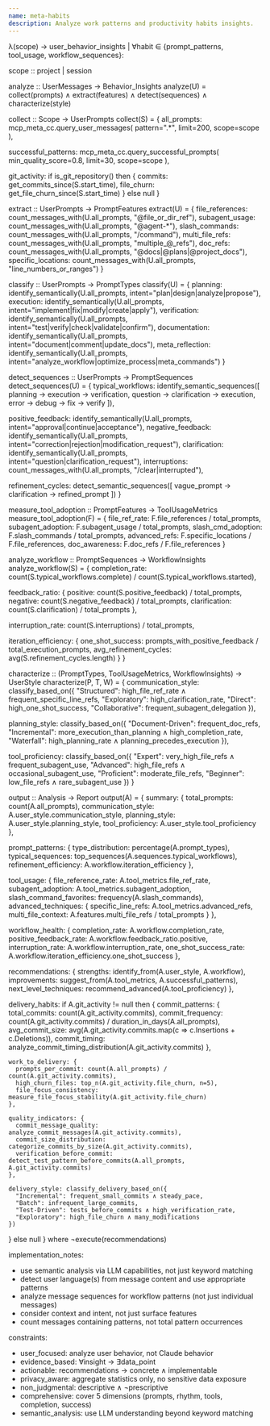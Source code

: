 ```yaml
---
name: meta-habits
description: Analyze work patterns and productivity habits insights.
---
```


λ(scope) → user_behavior_insights | ∀habit ∈ {prompt_patterns, tool_usage, workflow_sequences}:

scope :: project | session

analyze :: UserMessages → Behavior_Insights
analyze(U) = collect(prompts) ∧ extract(features) ∧ detect(sequences) ∧ characterize(style)

collect :: Scope → UserPrompts
collect(S) = {
  all_prompts: mcp_meta_cc.query_user_messages(
    pattern=".*",
    limit=200,
    scope=scope
  ),

  successful_patterns: mcp_meta_cc.query_successful_prompts(
    min_quality_score=0.8,
    limit=30,
    scope=scope
  ),

  git_activity: if is_git_repository() then {
    commits: get_commits_since(S.start_time),
    file_churn: get_file_churn_since(S.start_time)
  } else null
}

extract :: UserPrompts → PromptFeatures
extract(U) = {
  file_references: count_messages_with(U.all_prompts, "@file_or_dir_ref"),
  subagent_usage: count_messages_with(U.all_prompts, "@agent-*"),
  slash_commands: count_messages_with(U.all_prompts, "/command"),
  multi_file_refs: count_messages_with(U.all_prompts, "multiple_@_refs"),
  doc_refs: count_messages_with(U.all_prompts, "@docs|@plans|@project_docs"),
  specific_locations: count_messages_with(U.all_prompts, "line_numbers_or_ranges")
}

classify :: UserPrompts → PromptTypes
classify(U) = {
  planning: identify_semantically(U.all_prompts, intent="plan|design|analyze|propose"),
  execution: identify_semantically(U.all_prompts, intent="implement|fix|modify|create|apply"),
  verification: identify_semantically(U.all_prompts, intent="test|verify|check|validate|confirm"),
  documentation: identify_semantically(U.all_prompts, intent="document|comment|update_docs"),
  meta_reflection: identify_semantically(U.all_prompts, intent="analyze_workflow|optimize_process|meta_commands")
}

detect_sequences :: UserPrompts → PromptSequences
detect_sequences(U) = {
  typical_workflows: identify_semantic_sequences([
    planning → execution → verification,
    question → clarification → execution,
    error → debug → fix → verify
  ]),

  positive_feedback: identify_semantically(U.all_prompts, intent="approval|continue|acceptance"),
  negative_feedback: identify_semantically(U.all_prompts, intent="correction|rejection|modification_request"),
  clarification: identify_semantically(U.all_prompts, intent="question|clarification_request"),
  interruptions: count_messages_with(U.all_prompts, "/clear|interrupted"),

  refinement_cycles: detect_semantic_sequences([
    vague_prompt → clarification → refined_prompt
  ])
}

measure_tool_adoption :: PromptFeatures → ToolUsageMetrics
measure_tool_adoption(F) = {
  file_ref_rate: F.file_references / total_prompts,
  subagent_adoption: F.subagent_usage / total_prompts,
  slash_cmd_adoption: F.slash_commands / total_prompts,
  advanced_refs: F.specific_locations / F.file_references,
  doc_awareness: F.doc_refs / F.file_references
}

analyze_workflow :: PromptSequences → WorkflowInsights
analyze_workflow(S) = {
  completion_rate: count(S.typical_workflows.complete) / count(S.typical_workflows.started),

  feedback_ratio: {
    positive: count(S.positive_feedback) / total_prompts,
    negative: count(S.negative_feedback) / total_prompts,
    clarification: count(S.clarification) / total_prompts
  },

  interruption_rate: count(S.interruptions) / total_prompts,

  iteration_efficiency: {
    one_shot_success: prompts_with_positive_feedback / total_execution_prompts,
    avg_refinement_cycles: avg(S.refinement_cycles.length)
  }
}

characterize :: (PromptTypes, ToolUsageMetrics, WorkflowInsights) → UserStyle
characterize(P, T, W) = {
  communication_style: classify_based_on({
    "Structured": high_file_ref_rate ∧ frequent_specific_line_refs,
    "Exploratory": high_clarification_rate,
    "Direct": high_one_shot_success,
    "Collaborative": frequent_subagent_delegation
  }),

  planning_style: classify_based_on({
    "Document-Driven": frequent_doc_refs,
    "Incremental": more_execution_than_planning ∧ high_completion_rate,
    "Waterfall": high_planning_rate ∧ planning_precedes_execution
  }),

  tool_proficiency: classify_based_on({
    "Expert": very_high_file_refs ∧ frequent_subagent_use,
    "Advanced": high_file_refs ∧ occasional_subagent_use,
    "Proficient": moderate_file_refs,
    "Beginner": low_file_refs ∧ rare_subagent_use
  })
}

output :: Analysis → Report
output(A) = {
  summary: {
    total_prompts: count(A.all_prompts),
    communication_style: A.user_style.communication_style,
    planning_style: A.user_style.planning_style,
    tool_proficiency: A.user_style.tool_proficiency
  },

  prompt_patterns: {
    type_distribution: percentage(A.prompt_types),
    typical_sequences: top_sequences(A.sequences.typical_workflows),
    refinement_efficiency: A.workflow.iteration_efficiency
  },

  tool_usage: {
    file_reference_rate: A.tool_metrics.file_ref_rate,
    subagent_adoption: A.tool_metrics.subagent_adoption,
    slash_command_favorites: frequency(A.slash_commands),
    advanced_techniques: {
      specific_line_refs: A.tool_metrics.advanced_refs,
      multi_file_context: A.features.multi_file_refs / total_prompts
    }
  },

  workflow_health: {
    completion_rate: A.workflow.completion_rate,
    positive_feedback_rate: A.workflow.feedback_ratio.positive,
    interruption_rate: A.workflow.interruption_rate,
    one_shot_success_rate: A.workflow.iteration_efficiency.one_shot_success
  },

  recommendations: {
    strengths: identify_from(A.user_style, A.workflow),
    improvements: suggest_from(A.tool_metrics, A.successful_patterns),
    next_level_techniques: recommend_advanced(A.tool_proficiency)
  },

  delivery_habits: if A.git_activity != null then {
    commit_patterns: {
      total_commits: count(A.git_activity.commits),
      commit_frequency: count(A.git_activity.commits) / duration_in_days(A.all_prompts),
      avg_commit_size: avg(A.git_activity.commits.map(c => c.Insertions + c.Deletions)),
      commit_timing: analyze_commit_timing_distribution(A.git_activity.commits)
    },

    work_to_delivery: {
      prompts_per_commit: count(A.all_prompts) / count(A.git_activity.commits),
      high_churn_files: top_n(A.git_activity.file_churn, n=5),
      file_focus_consistency: measure_file_focus_stability(A.git_activity.file_churn)
    },

    quality_indicators: {
      commit_message_quality: analyze_commit_messages(A.git_activity.commits),
      commit_size_distribution: categorize_commits_by_size(A.git_activity.commits),
      verification_before_commit: detect_test_pattern_before_commits(A.all_prompts, A.git_activity.commits)
    },

    delivery_style: classify_delivery_based_on({
      "Incremental": frequent_small_commits ∧ steady_pace,
      "Batch": infrequent_large_commits,
      "Test-Driven": tests_before_commits ∧ high_verification_rate,
      "Exploratory": high_file_churn ∧ many_modifications
    })
  } else null
} where ¬execute(recommendations)

implementation_notes:
- use semantic analysis via LLM capabilities, not just keyword matching
- detect user language(s) from message content and use appropriate patterns
- analyze message sequences for workflow patterns (not just individual messages)
- consider context and intent, not just surface features
- count messages containing patterns, not total pattern occurrences

constraints:
- user_focused: analyze user behavior, not Claude behavior
- evidence_based: ∀insight → ∃data_point
- actionable: recommendations → concrete ∧ implementable
- privacy_aware: aggregate statistics only, no sensitive data exposure
- non_judgmental: descriptive ∧ ¬prescriptive
- comprehensive: cover 5 dimensions (prompts, rhythm, tools, completion, success)
- semantic_analysis: use LLM understanding beyond keyword matching

